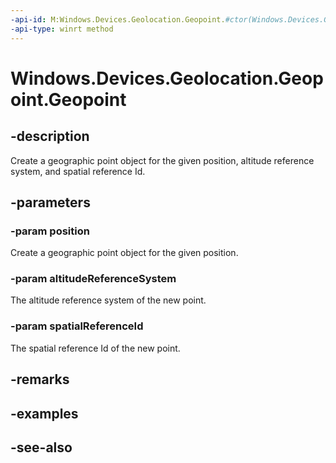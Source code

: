----api-id: M:Windows.Devices.Geolocation.Geopoint.#ctor(Windows.Devices.Geolocation.BasicGeoposition,Windows.Devices.Geolocation.AltitudeReferenceSystem,System.UInt32)
-api-type: winrt method
---<!-- Method syntaxpublic Geopoint(Windows.Devices.Geolocation.BasicGeoposition position, Windows.Devices.Geolocation.AltitudeReferenceSystem altitudeReferenceSystem, System.UInt32 spatialReferenceId)--># Windows.Devices.Geolocation.Geopoint.Geopoint## -descriptionCreate a geographic point object for the given position, altitude reference system, and spatial reference Id.## -parameters### -param positionCreate a geographic point object for the given position.### -param altitudeReferenceSystemThe altitude reference system of the new point.### -param spatialReferenceIdThe spatial reference Id of the new point.## -remarks## -examples## -see-also